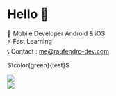 # Hello 👋

💼  Mobile Developer Android & iOS</br>
⚡   Fast Learning</br>
📞  Contact : me@raufendro-dev.com

$\color{green}{test}$
<p align="left">
<img src=https://github-readme-stats.vercel.app/api/top-langs/?username=raufendro-dev&show_icons=true&theme=midnight-purple /></br>
<img src=https://github-readme-stats.vercel.app/api?username=raufendro-dev&show_icons=true%20alt=Rauf%20Endro&theme=midnight-purple />
</p>
